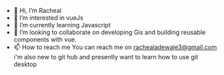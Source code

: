 - 👋 Hi, I’m Racheal
- 👀 I’m interested in vueJs
- 🌱 I’m currently learning Javascript
- 💞️ I’m looking to collaborate on developing Gis and building reusable components with vue.
- 📫 How to reach me You can reach me on rachealadewale3@gmail.com
i'm also new to git hub and presently want to learn how to use git desktop
<!---
About me is a ✨ special ✨ repository because its `README.md` (this file) appears on your GitHub profile.
You can click the Preview link to take a look at your changes.
--->
